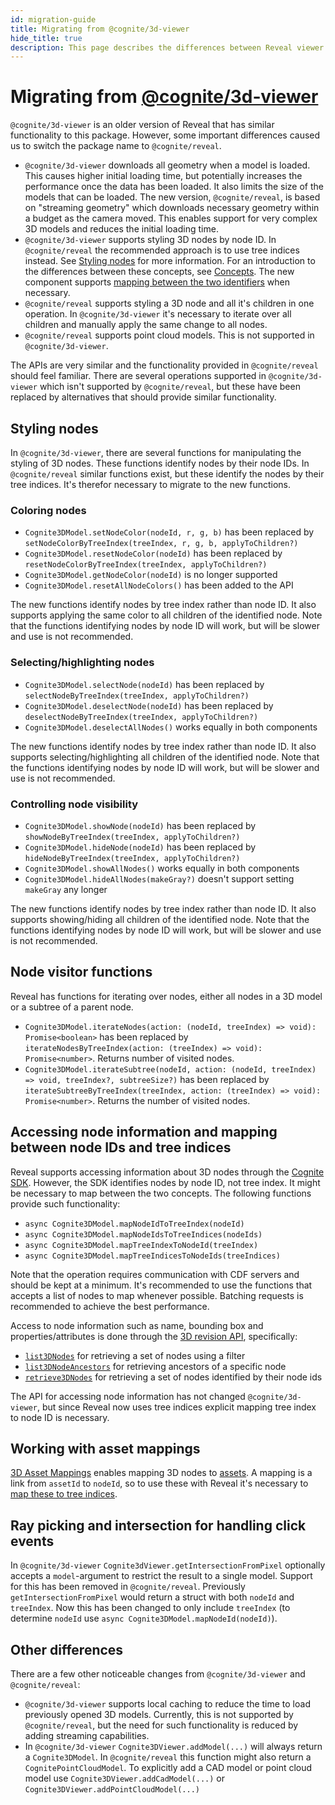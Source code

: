 ```yaml
---
id: migration-guide
title: Migrating from @cognite/3d-viewer
hide_title: true
description: This page describes the differences between Reveal viewer and @cognite/3d-viewer, which is an older version of Reveal with similar functionality. 
---
```


# Migrating from [@cognite/3d‑viewer](https://www.npmjs.com/package/@cognite/3d-viewer)

`@cognite/3d-viewer` is an older version of Reveal that has similar functionality to this package. However, some important differences caused us to switch the package name to `@cognite/reveal`.

- `@cognite/3d-viewer` downloads all geometry when a model is loaded. This causes higher initial loading time, but potentially increases the performance once the data has been loaded. It also limits the size of the models that can be loaded. The new version, `@cognite/reveal`, is based on "streaming geometry" which downloads necessary geometry within a budget as the camera moved. This enables support for very complex 3D models and reduces the initial loading time.
- `@cognite/3d-viewer` supports styling 3D nodes by node ID. In `@cognite/reveal` the recommended approach is to use tree indices instead. See [Styling nodes](#styling-nodes) for more information. For an introduction to the differences between these concepts, see [Concepts](./concepts.md). The new component supports [mapping between the two identifiers](#accessing-node-information-and-mapping-between-node-ids-and-tree-indices) when necessary.
- `@cognite/reveal` supports styling a 3D node and all it's children in one operation. In `@cognite/3d-viewer` it's necessary to iterate over all children and manually apply the same change to all nodes.
- `@cognite/reveal` supports point cloud models. This is not supported in `@cognite/3d-viewer`.

The APIs are very similar and the functionality provided in `@cognite/reveal` should feel familiar. There are several operations supported in `@cognite/3d-viewer` which isn't supported by `@cognite/reveal`, but these have been replaced by alternatives that should provide similar functionality.

## Styling nodes

In `@cognite/3d-viewer`, there are several functions for manipulating the styling of 3D nodes. These functions identify nodes by their node IDs. In `@cognite/reveal` similar functions exist, but these identify the nodes by their tree indices. It's therefor necessary to migrate to the new functions.

### Coloring nodes

- `Cognite3DModel.setNodeColor(nodeId, r, g, b)` has been replaced by `setNodeColorByTreeIndex(treeIndex, r, g, b, applyToChildren?)`
- `Cognite3DModel.resetNodeColor(nodeId)` has been replaced by `resetNodeColorByTreeIndex(treeIndex, applyToChildren?)`
- `Cognite3DModel.getNodeColor(nodeId)` is no longer supported
- `Cognite3DModel.resetAllNodeColors()` has been added to the API

The new functions identify nodes by tree index rather than node ID. It also supports applying the same color to all children of the identified node. Note that the functions identifying nodes by node ID will work, but will be slower and use is not recommended.

### Selecting/highlighting nodes

- `Cognite3DModel.selectNode(nodeId)` has been replaced by `selectNodeByTreeIndex(treeIndex, applyToChildren?)`
- `Cognite3DModel.deselectNode(nodeId)` has been replaced by `deselectNodeByTreeIndex(treeIndex, applyToChildren?)`
- `Cognite3DModel.deselectAllNodes()` works equally in both components

The new functions identify nodes by tree index rather than node ID. It also supports selecting/highlighting all children of the identified node. Note that the functions identifying nodes by node ID will work, but will be slower and use is not recommended.

### Controlling node visibility

- `Cognite3DModel.showNode(nodeId)` has been replaced by `showNodeByTreeIndex(treeIndex, applyToChildren?)`
- `Cognite3DModel.hideNode(nodeId)` has been replaced by `hideNodeByTreeIndex(treeIndex, applyToChildren?)`
- `Cognite3DModel.showAllNodes()` works equally in both components
- `Cognite3DModel.hideAllNodes(makeGray?)` doesn't support setting `makeGray` any longer

The new functions identify nodes by tree index rather than node ID. It also supports showing/hiding all children of the identified node. Note that the functions identifying nodes by node ID will work, but will be slower and use is not recommended.

## Node visitor functions

Reveal has functions for iterating over nodes, either all nodes in a 3D model or a subtree of a parent node.

- `Cognite3DModel.iterateNodes(action: (nodeId, treeIndex) => void): Promise<boolean>` has been replaced by `iterateNodesByTreeIndex(action: (treeIndex) => void): Promise<number>`. Returns number of visited nodes.
- `Cognite3DModel.iterateSubtree(nodeId, action: (nodeId, treeIndex) => void, treeIndex?, subtreeSize?)` has been replaced by `iterateSubtreeByTreeIndex(treeIndex, action: (treeIndex) => void): Promise<number>`. Returns the number of visited nodes.

## Accessing node information and mapping between node IDs and tree indices

Reveal supports accessing information about 3D nodes through the [Cognite SDK](https://cognitedata.github.io/cognite-sdk-js/classes/revisions3dapi.html). However, the SDK identifies nodes by node ID, not tree index. It might be necessary to map between the two concepts. The following functions provide such functionality: 
- `async Cognite3DModel.mapNodeIdToTreeIndex(nodeId)`
- `async Cognite3DModel.mapNodeIdsToTreeIndices(nodeIds)`
- `async Cognite3DModel.mapTreeIndexToNodeId(treeIndex)`
- `async Cognite3DModel.mapTreeIndicesToNodeIds(treeIndices)` 

Note that the operation requires communication with CDF servers and should be kept at a minimum. It's recommended to use the functions that accepts a list of nodes to map whenever possible. Batching requests is recommended to achieve the best performance.

Access to node information such as name, bounding box and properties/attributes is done through the [3D revision API](https://cognitedata.github.io/cognite-sdk-js/classes/revisions3dapi.html), specifically:

- [`list3DNodes`](https://cognitedata.github.io/cognite-sdk-js/classes/revisions3dapi.html#list3dnodes) for retrieving a set of nodes using a filter
- [`list3DNodeAncestors`](https://cognitedata.github.io/cognite-sdk-js/classes/revisions3dapi.html#list3dnodeancestors) for retrieving ancestors of a specific node
- [`retrieve3DNodes`](https://cognitedata.github.io/cognite-sdk-js/classes/revisions3dapi.html#retrieve3dnodes) for retrieving a set of nodes identified by their node ids

The API for accessing node information has not changed `@cognite/3d-viewer`, but since Reveal now uses tree indices explicit mapping tree index to node ID is necessary.

## Working with asset mappings

[3D Asset Mappings](https://docs.cognite.com/api/v1/#tag/3D-Asset-Mapping) enables mapping 3D nodes to [assets](https://docs.cognite.com/api/v1/#tag/Assets). A mapping is a link from `assetId` to `nodeId`, so to use these with Reveal it's necessary to [map these to tree indices](#accessing-node-information-and-mapping-between-node-ids-and-tree-indices).

## Ray picking and intersection for handling click events

In `@cognite/3d-viewer` `Cognite3dViewer.getIntersectionFromPixel` optionally accepts a `model`-argument to restrict the result to a single model. Support for this has been removed 
in `@cognite/reveal`. Previously `getIntersectionFromPixel` would return a struct with both `nodeId` and `treeIndex`. Now this has been changed to only include `treeIndex` (to 
determine `nodeId` use `async Cognite3DModel.mapNodeId(nodeId)`).

## Other differences

There are a few other noticeable changes from `@cognite/3d-viewer` and `@cognite/reveal`:

- `@cognite/3d-viewer` supports local caching to reduce the time to load previously opened 3D models. Currently, this is not supported by `@cognite/reveal`, but the need for such functionality is reduced by adding streaming capabilities.
- In `@cognite/3d-viewer` `Cognite3DViewer.addModel(...)` will always return a `Cognite3DModel`. In `@cognite/reveal` this function might also return a `CognitePointCloudModel`. To explicitly add a CAD model or point cloud model use `Cognite3DViewer.addCadModel(...)` or `Cognite3DViewer.addPointCloudModel(...)`
